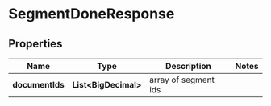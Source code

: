 

# SegmentDoneResponse

## Properties

Name | Type | Description | Notes
------------ | ------------- | ------------- | -------------
**documentIds** | **List&lt;BigDecimal&gt;** | array of segment ids | 



